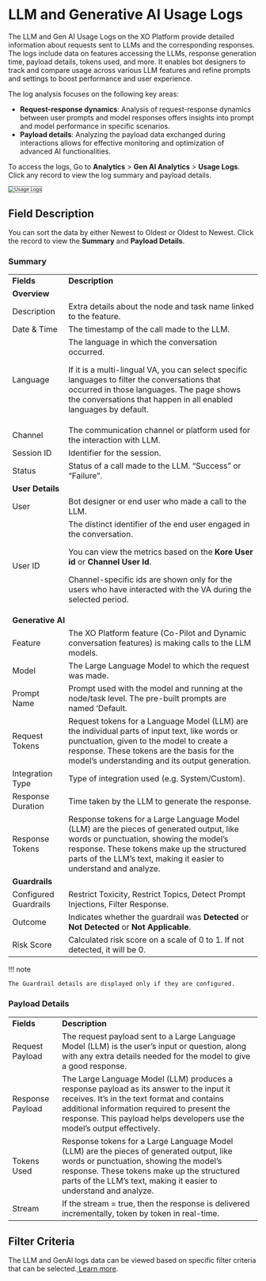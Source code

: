 

# LLM and Generative AI Usage Logs



The LLM and Gen AI Usage Logs on the XO Platform provide detailed information about requests sent to LLMs and the corresponding responses. The logs include data on features accessing the LLMs, response generation time, payload details, tokens used, and more. It enables bot designers to track and compare usage across various LLM features and refine prompts and settings to boost performance and user experience.

The log analysis focuses on the following key areas:



* **Request-response dynamics**: Analysis of request-response dynamics between user prompts and model responses offers insights into prompt and model performance in specific scenarios.
* **Payload details**: Analyzing the payload data exchanged during interactions allows for effective monitoring and optimization of advanced AI functionalities.

To access the logs, Go to **Analytics** > **Gen AI Analytics** > **Usage Logs**. Click any record to view the log summary and payload details.





<img src="../images/llmlogsforguardrails.gif" alt="Usage Logs" title="Usage Logs" style="border: 1px solid gray; zoom:70%;">



## Field Description

You can sort the data by either Newest to Oldest or Oldest to Newest. Click the record to view the **Summary** and **Payload Details**.



### Summary


<table>
  <tr>
   <td><strong>Fields</strong>
   </td>
   <td><strong>	Description</strong>
   </td>
  </tr>
  <tr>
   <td colspan="2" ><strong>Overview</strong>
   </td>
  </tr>
  <tr>
   <td>Description
   </td>
   <td>Extra details about the node and task name linked to the feature.
   </td>
  </tr>
  <tr>
   <td>Date & Time
   </td>
   <td>The timestamp of the call made to the LLM.  
   </td>
  </tr>
  <tr>
   <td>Language    
   </td>
   <td>The language in which the conversation occurred.
<p>
If it is a multi-lingual VA, you can select specific languages to filter the conversations that occurred in those languages. The page shows the conversations that happen in all enabled languages by default.
   </td>
  </tr>
  <tr>
   <td>Channel
   </td>
   <td>The communication channel or platform used for the interaction with LLM.    
   </td>
  </tr>
  <tr>
   <td>Session ID
   </td>
   <td>Identifier for the session.
   </td>
  </tr>
  <tr>
   <td>Status
   </td>
   <td>Status of a call made to the LLM. “Success” or “Failure”.
   </td>
  </tr>
  <tr>
   <td colspan="2" ><strong>User Details</strong>
   </td>
  </tr>
  <tr>
   <td>User 
   </td>
   <td>Bot designer or end user who made a call to the LLM.    
   </td>
  </tr>
  <tr>
   <td>User ID    
   </td>
   <td>The distinct identifier of the end user engaged in the conversation.
<p>
You can view the metrics based on the <strong>Kore User id</strong> or <strong>Channel User Id</strong>.
<p>
Channel-specific ids are shown only for the users who have interacted with the VA during the selected period.    
   </td>
  </tr>
  <tr>
   <td colspan="2" ><strong>Generative AI</strong>
   </td>
  </tr>
  <tr>
   <td>Feature    
   </td>
   <td>The XO Platform feature (Co-Pilot and Dynamic conversation features) is making calls to the LLM models.    
   </td>
  </tr>
  <tr>
   <td>Model    
   </td>
   <td>The Large Language Model to which the request was made.    
   </td>
  </tr>
  <tr>
   <td>Prompt Name    
   </td>
   <td>Prompt used with the model and running at the node/task level. The pre-built prompts are named ‘Default.    
   </td>
  </tr>
  <tr>
   <td>Request Tokens    
   </td>
   <td>Request tokens for a Language Model (LLM) are the individual parts of input text, like words or punctuation, given to the model to create a response. These tokens are the basis for the model’s understanding and its output generation.    
   </td>
  </tr>
  <tr>
   <td>Integration Type
   </td>
   <td>Type of integration used (e.g. System/Custom).    
   </td>
  </tr>
  <tr>
   <td>Response Duration
   </td>
   <td>Time taken by the LLM to generate the response.    
   </td>
  </tr>
  <tr>
   <td>Response Tokens
   </td>
   <td>Response tokens for a Large Language Model (LLM) are the pieces of generated output, like words or punctuation, showing the model’s response. These tokens make up the structured parts of the LLM’s text, making it easier to understand and analyze.    
   </td>
  </tr>
  <tr>
   <td colspan="2" ><strong>Guardrails</strong>
   </td>
  </tr>
  <tr>
   <td>Configured Guardrails
   </td>
   <td>Restrict Toxicity, Restrict Topics, Detect Prompt Injections, Filter Response.
   </td>
  </tr>
  <tr>
   <td>Outcome
   </td>
   <td>Indicates whether the guardrail was <strong>Detected</strong> or <strong>Not Detected</strong> or <strong>Not Applicable</strong>.
   </td>
  </tr>
  <tr>
   <td>Risk Score
   </td>
   <td>Calculated risk score on a scale of 0 to 1. If not detected, it will be 0.
   </td>
  </tr>
</table>

!!! note

    The Guardrail details are displayed only if they are configured.

### Payload Details


<table>
  <tr>
   <td><strong>Fields</strong>
   </td>
   <td><strong>	Description</strong>
   </td>
  </tr>
  <tr>
   <td>Request Payload
   </td>
   <td>The request payload sent to a Large Language Model (LLM) is the user’s input or question, along with any extra details needed for the model to give a good response.
   </td>
  </tr>
  <tr> 
  <td>Response Payload
  </td>
   <td>The Large Language Model (LLM) produces a response payload as its answer to the input it receives. It’s in the text format and contains additional information required to present the response. This payload helps developers use the model’s output effectively.
  </tr> </td>
   <td>Tokens Used 
   </td>
   <td>Response tokens for a Large Language Model (LLM) are the pieces of generated output, like words or punctuation, showing the model’s response. These tokens make up the structured parts of the LLM’s text, making it easier to understand and analyze.
   </tr></td>
   <td>Stream  
   </td>
   <td>If the stream = true, then the response is delivered incrementally, token by token in real-time.  
   </td>
  </tr>
</table>

## Filter Criteria

The LLM and GenAI logs data can be viewed based on specific filter criteria that can be selected.[ Learn more](../dashboard-filters.md).
